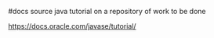 #docs source java tutorial on a repository of work to be done

https://docs.oracle.com/javase/tutorial/
